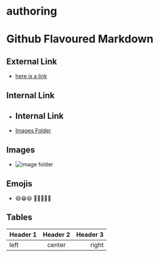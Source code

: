 # authoring

# Github Flavoured Markdown

## External Link
- [here is a link](https://google.com)

## Internal Link
- ## Internal Link
- [Images Folder](images/)

## Images
- ![image folder](![nebula.jpg](https://github.com/NancyJK/authoring/assets/146200710/1064bb82-531a-4082-85f8-05b34c5db8c7)
)

## Emojis
- 😄😁😆
🥹😀🤣😍🥸

## Tables
| Header 1 | Header 2 | Header 3 |
| -------  | :-------: | -----:  |
| left     | center    | right   |
